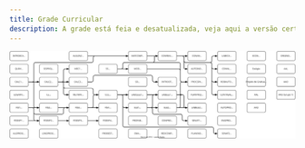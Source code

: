 ```yaml
---
title: Grade Curricular
description: A grade está feia e desatualizada, veja aqui a versão certa com comentários e dicas.
---
```


![Grade de ECA](/assets/gradeca.drawio.svg)